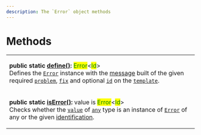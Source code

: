```yaml
---
description: The `Error` object methods
---
```


# Methods

|                                                                                                                                                                                                                                                                                                                                                                                                                                                                                                                                                                                                                                                                           |
| ------------------------------------------------------------------------------------------------------------------------------------------------------------------------------------------------------------------------------------------------------------------------------------------------------------------------------------------------------------------------------------------------------------------------------------------------------------------------------------------------------------------------------------------------------------------------------------------------------------------------------------------------------------------------- |
| <p><strong>public static</strong> <a href="static-define.md"><strong>define()</strong></a><strong>:</strong> <mark style="color:green;">Error</mark>&#x3C;<mark style="color:green;">Id</mark>><br>Defines the <a href="broken-reference"><code>Error</code></a> instance with the <a href="../../commonerror/accessors/get-message.md">message</a> built of the given required <a href="static-define.md#problem-string"><code>problem</code></a>, <a href="static-define.md#fix-string"><code>fix</code></a> and optional <a href="static-define.md#id-id"><code>id</code></a> on the <a href="static-define.md#template-error.template"><code>template</code></a>.</p> |
| <p><strong>public static</strong> <a href="static-iserror.md"><strong>isError()</strong></a><strong>:</strong> value is <mark style="color:green;">Error</mark>&#x3C;<mark style="color:green;">Id</mark>><br><strong></strong>Checks whether the <a href="./#value-any"><code>value</code></a> of <a href="https://www.typescriptlang.org/docs/handbook/2/everyday-types.html#any"><code>any</code></a> type is an instance of <a href="broken-reference"><code>Error</code></a> of any or the given <a href="./#id-id">identification</a>.</p>                                                                                                                          |
